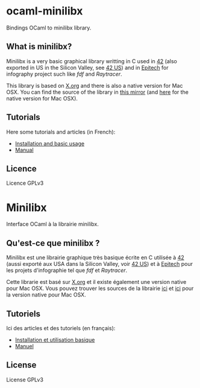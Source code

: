 # ocaml-minilibx

Bindings OCaml to minilibx library.

## What is minilibx?

Minilibx is a very basic graphical library writting in C used in
[42](https://www.42.fr) (also exported in US in the Silicon Valley, see [42
US](https://www.42.us.org)) and in [Epitech](http://www.epitech.eu/) for infography
project such like *fdf* and *Raytracer*.

This library is based on [X.org](www.x.org) and there is also a native version
for Mac OSX. You can find the source of the
library in [this mirror](https://github.com/dannywillems/minilibx) (and
[here](https://github.com/dannywillems/minilibx-mac-osx) for the native version
for Mac OSX).

## Tutorials

Here some tutorials and articles (in French):
* [Installation and basic usage](https://achedeuzot.me/2014/12/20/installer-la-minilibx/)
* [Manual](http://thomas.tissotdupont.free.fr/MinilibX%20Manual/)

## Licence

Licence GPLv3

Minilibx
======================================

Interface OCaml à la librairie minilibx.

## Qu'est-ce que minilibx ?

Minilibx est une librairie graphique très basique écrite en C utilisée à
[42](https://42.fr) (aussi exporté aux USA dans la Silicon Valley, voir [42
US](https://42.us.org)) et à [Epitech](http://www.epitech.eu) pour les projets
d'infographie tel que *fdf* et *Raytracer*.

Cette librarie est basé sur [X.org](www.x.org) et il existe également une
version native pour Mac OSX. Vous pouvez trouver les sources de la librairie
[ici](https://github.com/dannywillems/minilibx) et
[ici](https://github.com/dannywillems/minilibx-mac-osx) pour la version native
pour Mac OSX.

## Tutoriels

Ici des articles et des tutoriels (en français):

* [Installation et utilisation basique](https://achedeuzot.me/2014/12/20/installer-la-minilibx/)
* [Manuel](http://thomas.tissotdupont.free.fr/MinilibX%20Manual/)

## License

License GPLv3
